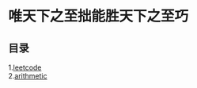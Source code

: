 # 唯天下之至拙能胜天下之至巧

## 目录
1.[leetcode](https://github.com/CloudZYX/TheFool-LearningNotes/blob/main/src/com/zyx/leetcode/leetcode.md)<br>
2.[arithmetic](https://github.com/CloudZYX/TheFool-LearningNotes/blob/main/src/com/zyx/leetcode/leetcode.md)<br>
